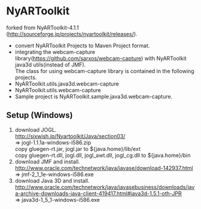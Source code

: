 NyARToolkit
===========

forked from NyARToolkit-4.1.1 (http://sourceforge.jp/projects/nyartoolkit/releases/).

- convert NyARToolkit Projects to Maven Project format.
- integrating the webcam-capture library(https://github.com/sarxos/webcam-capture) with NyARToolkit java3d utils(instead of JMF).  
The class for using webcam-capture library is contained in the following projects. 
 - NyARToolkit.utils.java3d.webcam-capture
 - NyARToolkit.utils.webcam-capture
 - Sample project is NyARToolkit.sample.java3d.webcam-capture.

## Setup (Windows)
1. download JOGL.  
http://sixwish.jp/Nyartoolkit/Java/section03/  
=> jogl-1.1.1a-windows-i586.zip  
copy gluegen-rt.jar, jogl.jar to ${java.home}/lib/ext  
copy gluegen-rt.dll, jogl.dll, jogl_awt.dll, jogl_cg.dll to ${java.home}/bin
2. download JMF and install.  
http://www.oracle.com/technetwork/java/javase/download-142937.html  
=> jmf-2_1_1e-windows-i586.exe
3. download Java 3D and install.  
http://www.oracle.com/technetwork/java/javasebusiness/downloads/java-archive-downloads-java-client-419417.html#java3d-1.5.1-oth-JPR  
=> java3d-1_5_1-windows-i586.exe



